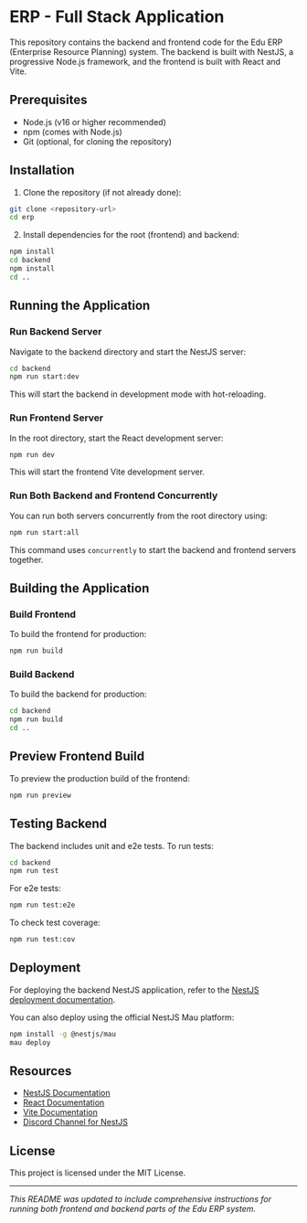 # ERP - Full Stack Application

This repository contains the backend and frontend code for the Edu ERP (Enterprise Resource Planning) system. The backend is built with NestJS, a progressive Node.js framework, and the frontend is built with React and Vite.

## Prerequisites

- Node.js (v16 or higher recommended)
- npm (comes with Node.js)
- Git (optional, for cloning the repository)

## Installation

1. Clone the repository (if not already done):

```bash
git clone <repository-url>
cd erp
```

2. Install dependencies for the root (frontend) and backend:

```bash
npm install
cd backend
npm install
cd ..
```

## Running the Application

### Run Backend Server

Navigate to the backend directory and start the NestJS server:

```bash
cd backend
npm run start:dev
```

This will start the backend in development mode with hot-reloading.

### Run Frontend Server

In the root directory, start the React development server:

```bash
npm run dev
```

This will start the frontend Vite development server.

### Run Both Backend and Frontend Concurrently

You can run both servers concurrently from the root directory using:

```bash
npm run start:all
```

This command uses `concurrently` to start the backend and frontend servers together.

## Building the Application

### Build Frontend

To build the frontend for production:

```bash
npm run build
```

### Build Backend

To build the backend for production:

```bash
cd backend
npm run build
cd ..
```

## Preview Frontend Build

To preview the production build of the frontend:

```bash
npm run preview
```

## Testing Backend

The backend includes unit and e2e tests. To run tests:

```bash
cd backend
npm run test
```

For e2e tests:

```bash
npm run test:e2e
```

To check test coverage:

```bash
npm run test:cov
```

## Deployment

For deploying the backend NestJS application, refer to the [NestJS deployment documentation](https://docs.nestjs.com/deployment).

You can also deploy using the official NestJS Mau platform:

```bash
npm install -g @nestjs/mau
mau deploy
```

## Resources

- [NestJS Documentation](https://docs.nestjs.com)
- [React Documentation](https://reactjs.org/docs/getting-started.html)
- [Vite Documentation](https://vitejs.dev/guide/)
- [Discord Channel for NestJS](https://discord.gg/G7Qnnhy)

## License

This project is licensed under the MIT License.

---

*This README was updated to include comprehensive instructions for running both frontend and backend parts of the Edu ERP system.*
